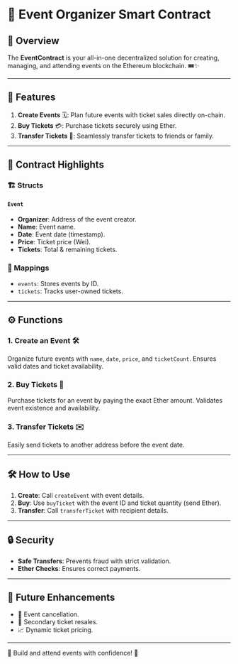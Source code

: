 
 # 🎉 Event Organizer Smart Contract

## 🚀 Overview
The **EventContract** is your all-in-one decentralized solution for creating, managing, and attending events on the Ethereum blockchain. 🎟️✨

---

## 🌟 Features
1. **Create Events** 🗓️: Plan future events with ticket sales directly on-chain.
2. **Buy Tickets** 💳: Purchase tickets securely using Ether.
3. **Transfer Tickets** 🔄: Seamlessly transfer tickets to friends or family.

---

## 📜 Contract Highlights
### 🏗️ Structs
#### `Event`
- **Organizer**: Address of the event creator.
- **Name**: Event name.
- **Date**: Event date (timestamp).
- **Price**: Ticket price (Wei).
- **Tickets**: Total & remaining tickets.

### 🔑 Mappings
- `events`: Stores events by ID.
- `tickets`: Tracks user-owned tickets.

---

## ⚙️ Functions
### 1. **Create an Event** 🛠️
Organize future events with `name`, `date`, `price`, and `ticketCount`. Ensures valid dates and ticket availability.

### 2. **Buy Tickets** 🛒
Purchase tickets for an event by paying the exact Ether amount. Validates event existence and availability.

### 3. **Transfer Tickets** ✉️
Easily send tickets to another address before the event date.

---

## 🛠️ How to Use
1. **Create**: Call `createEvent` with event details.
2. **Buy**: Use `buyTicket` with the event ID and ticket quantity (send Ether).
3. **Transfer**: Call `transferTicket` with recipient details.

---

## 🔒 Security
- **Safe Transfers**: Prevents fraud with strict validation.
- **Ether Checks**: Ensures correct payments.

---

## 🌈 Future Enhancements
- 🛑 Event cancellation.
- 🔄 Secondary ticket resales.
- 📈 Dynamic ticket pricing.

--- 

🎉 Build and attend events with confidence! 🚀

